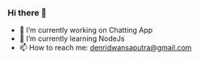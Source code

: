### Hi there 👋

- 🔭 I’m currently working on Chatting App
- 🌱 I’m currently learning NodeJs
- 📫 How to reach me: denridwansaputra@gmail.com
